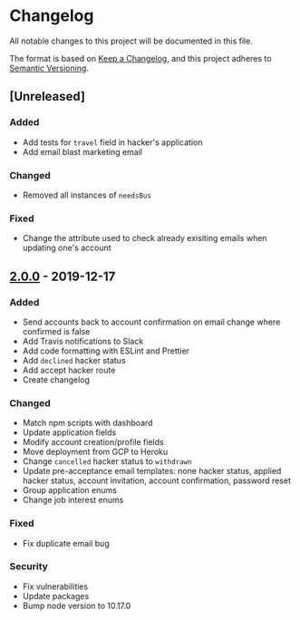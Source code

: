 # Changelog

All notable changes to this project will be documented in this file.

The format is based on [Keep a Changelog](https://keepachangelog.com/en/1.0.0/),
and this project adheres to [Semantic Versioning](https://semver.org/spec/v2.0.0.html).

## [Unreleased]

### Added

-   Add tests for `travel` field in hacker's application
-   Add email blast marketing email

### Changed

-   Removed all instances of `needsBus`

### Fixed

-   Change the attribute used to check already exisiting emails when updating one's account

## [2.0.0](https://github.com/hackmcgill/hackerapi/tree/2.0.0) - 2019-12-17

### Added

-   Send accounts back to account confirmation on email change where confirmed is false
-   Add Travis notifications to Slack
-   Add code formatting with ESLint and Prettier
-   Add `declined` hacker status
-   Add accept hacker route
-   Create changelog

### Changed

-   Match npm scripts with dashboard
-   Update application fields
-   Modify account creation/profile fields
-   Move deployment from GCP to Heroku
-   Change `cancelled` hacker status to `withdrawn`
-   Update pre-acceptance email templates: none hacker status, applied hacker status, account invitation, account confirmation, password reset
-   Group application enums
-   Change job interest enums

### Fixed

-   Fix duplicate email bug

### Security

-   Fix vulnerabilities
-   Update packages
-   Bump node version to 10.17.0

